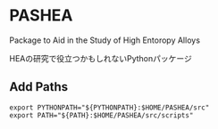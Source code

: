 # PASHEA
Package to Aid in the Study of High Entoropy Alloys

HEAの研究で役立つかもしれないPythonパッケージ

## Add Paths
```
export PYTHONPATH="${PYTHONPATH}:$HOME/PASHEA/src"
export PATH="${PATH}:$HOME/PASHEA/src/scripts"
```

